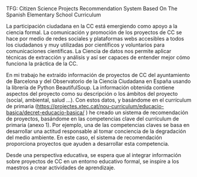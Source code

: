 TFG: Citizen Science Projects Recommendation System Based On The Spanish Elementary School Curriculum

La participación ciudadana en la CC está emergiendo como apoyo a la ciencia
formal. La comunicación y promoción de los proyectos de CC se hace por medio de
redes sociales y plataformas webs accesibles a todos los ciudadanos y muy
utilizadas por científicos y voluntarios para comunicaciones científicas. La Ciencia
de datos nos permite aplicar técnicas de extracción y análisis y así ser capaces de
entender mejor cómo funciona la práctica de la CC.

En mi trabajo he extraído información de proyectos de CC del ayuntamiento de
Barcelona y del Observatorio de la Ciencia Ciudadana en España usando la librería
de Python BeautifulSoup. La información obtenida contiene aspectos del proyecto
como su descripción o los ámbitos del proyecto (social, ambiental, salud …).
Con estos datos, y basándome en el currículum de primaria
(https://projectes.xtec.cat/nou-curriculum/educacio-basica/decret-educacio-basica/
) he creado un sistema de recomendación de proyectos, basándome en las
competencias clave del currículum de primaria (anexo 1). Por ejemplo, una de las
competencias claves se basa en desarrollar una actitud responsable al tomar
conciencia de la degradación del medio ambiente. En este caso, el sistema de
recomendación proporciona proyectos que ayuden a desarrollar esta competencia.

Desde una perspectiva educativa, se espera que al integrar información sobre
proyectos de CC en un entorno educativo formal, se inspire a los maestros a crear
actividades de aprendizaje.
